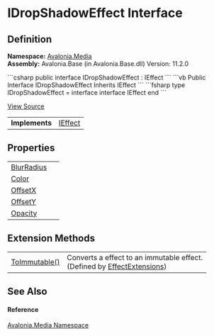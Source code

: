 # IDropShadowEffect Interface




## Definition
**Namespace:** <a href="N_Avalonia_Media">Avalonia.Media</a>  
**Assembly:** Avalonia.Base (in Avalonia.Base.dll) Version: 11.2.0

<Tabs groupId="api-code-preview">
<TabItem value="csharp" label="C#">
```csharp
public interface IDropShadowEffect : IEffect
```
</TabItem>
<TabItem value="vb" label="VB">
```vb
Public Interface IDropShadowEffect
	Inherits IEffect
```
</TabItem>
<TabItem value="fsharp" label="F#">
```fsharp
type IDropShadowEffect = 
    interface
        interface IEffect
    end
```
</TabItem>
</Tabs>



<a href="https://github.com/AvaloniaUI/Avalonia/tree/master/src/Avalonia.Base/Media/Effects/IDropShadowEffect.cs" title="View the source code">View Source</a>

<table>
<tr><td><strong>Implements</strong></td><td><a href="T_Avalonia_Media_IEffect">IEffect</a></td></tr>
</table>



## Properties
<table>
<tr>
<td><a href="P_Avalonia_Media_IDropShadowEffect_BlurRadius">BlurRadius</a></td>
<td> </td>
</tr>
<tr>
<td><a href="P_Avalonia_Media_IDropShadowEffect_Color">Color</a></td>
<td> </td>
</tr>
<tr>
<td><a href="P_Avalonia_Media_IDropShadowEffect_OffsetX">OffsetX</a></td>
<td> </td>
</tr>
<tr>
<td><a href="P_Avalonia_Media_IDropShadowEffect_OffsetY">OffsetY</a></td>
<td> </td>
</tr>
<tr>
<td><a href="P_Avalonia_Media_IDropShadowEffect_Opacity">Opacity</a></td>
<td> </td>
</tr>
</table>

## Extension Methods
<table>
<tr>
<td><a href="M_Avalonia_Media_EffectExtensions_ToImmutable">ToImmutable()</a></td>
<td>Converts a effect to an immutable effect.<br />(Defined by <a href="T_Avalonia_Media_EffectExtensions">EffectExtensions</a>)</td>
</tr>
</table>

## See Also


#### Reference
<a href="N_Avalonia_Media">Avalonia.Media Namespace</a>  

